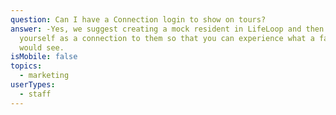 ```yaml
---
question: Can I have a Connection login to show on tours?
answer: -Yes, we suggest creating a mock resident in LifeLoop and then adding
  yourself as a connection to them so that you can experience what a family user
  would see.
isMobile: false
topics:
  - marketing
userTypes:
  - staff
---
```

